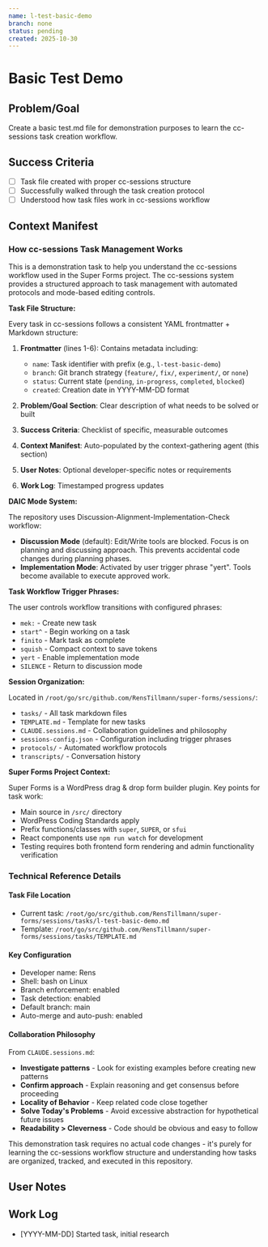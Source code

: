 ```yaml
---
name: l-test-basic-demo
branch: none
status: pending
created: 2025-10-30
---
```


# Basic Test Demo

## Problem/Goal
Create a basic test.md file for demonstration purposes to learn the cc-sessions task creation workflow.

## Success Criteria
- [ ] Task file created with proper cc-sessions structure
- [ ] Successfully walked through the task creation protocol
- [ ] Understood how task files work in cc-sessions workflow

## Context Manifest

### How cc-sessions Task Management Works

This is a demonstration task to help you understand the cc-sessions workflow used in the Super Forms project. The cc-sessions system provides a structured approach to task management with automated protocols and mode-based editing controls.

**Task File Structure:**

Every task in cc-sessions follows a consistent YAML frontmatter + Markdown structure:

1. **Frontmatter** (lines 1-6): Contains metadata including:
   - `name`: Task identifier with prefix (e.g., `l-test-basic-demo`)
   - `branch`: Git branch strategy (`feature/`, `fix/`, `experiment/`, or `none`)
   - `status`: Current state (`pending`, `in-progress`, `completed`, `blocked`)
   - `created`: Creation date in YYYY-MM-DD format

2. **Problem/Goal Section**: Clear description of what needs to be solved or built

3. **Success Criteria**: Checklist of specific, measurable outcomes

4. **Context Manifest**: Auto-populated by the context-gathering agent (this section)

5. **User Notes**: Optional developer-specific notes or requirements

6. **Work Log**: Timestamped progress updates

**DAIC Mode System:**

The repository uses Discussion-Alignment-Implementation-Check workflow:

- **Discussion Mode** (default): Edit/Write tools are blocked. Focus is on planning and discussing approach. This prevents accidental code changes during planning phases.
- **Implementation Mode**: Activated by user trigger phrase "yert". Tools become available to execute approved work.

**Task Workflow Trigger Phrases:**

The user controls workflow transitions with configured phrases:
- `mek:` - Create new task
- `start^` - Begin working on a task
- `finito` - Mark task as complete
- `squish` - Compact context to save tokens
- `yert` - Enable implementation mode
- `SILENCE` - Return to discussion mode

**Session Organization:**

Located in `/root/go/src/github.com/RensTillmann/super-forms/sessions/`:
- `tasks/` - All task markdown files
- `TEMPLATE.md` - Template for new tasks
- `CLAUDE.sessions.md` - Collaboration guidelines and philosophy
- `sessions-config.json` - Configuration including trigger phrases
- `protocols/` - Automated workflow protocols
- `transcripts/` - Conversation history

**Super Forms Project Context:**

Super Forms is a WordPress drag & drop form builder plugin. Key points for task work:
- Main source in `/src/` directory
- WordPress Coding Standards apply
- Prefix functions/classes with `super`, `SUPER`, or `sfui`
- React components use `npm run watch` for development
- Testing requires both frontend form rendering and admin functionality verification

### Technical Reference Details

#### Task File Location
- Current task: `/root/go/src/github.com/RensTillmann/super-forms/sessions/tasks/l-test-basic-demo.md`
- Template: `/root/go/src/github.com/RensTillmann/super-forms/sessions/tasks/TEMPLATE.md`

#### Key Configuration
- Developer name: Rens
- Shell: bash on Linux
- Branch enforcement: enabled
- Task detection: enabled
- Default branch: main
- Auto-merge and auto-push: enabled

#### Collaboration Philosophy
From `CLAUDE.sessions.md`:
- **Investigate patterns** - Look for existing examples before creating new patterns
- **Confirm approach** - Explain reasoning and get consensus before proceeding
- **Locality of Behavior** - Keep related code close together
- **Solve Today's Problems** - Avoid excessive abstraction for hypothetical future issues
- **Readability > Cleverness** - Code should be obvious and easy to follow

This demonstration task requires no actual code changes - it's purely for learning the cc-sessions workflow structure and understanding how tasks are organized, tracked, and executed in this repository.

## User Notes
<!-- Any specific notes or requirements from the developer -->

## Work Log
<!-- Updated as work progresses -->
- [YYYY-MM-DD] Started task, initial research
